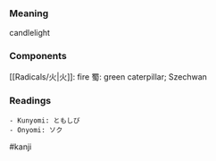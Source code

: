 ### Meaning

candlelight

### Components

[[Radicals/火|火]]: fire 蜀: green caterpillar; Szechwan

### Readings

```
- Kunyomi: ともしび
- Onyomi: ソク
```

#kanji